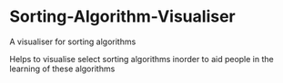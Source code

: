 # Sorting-Algorithm-Visualiser
A visualiser for sorting algorithms

Helps to visualise select sorting algorithms inorder to aid people in the learning of these algorithms

